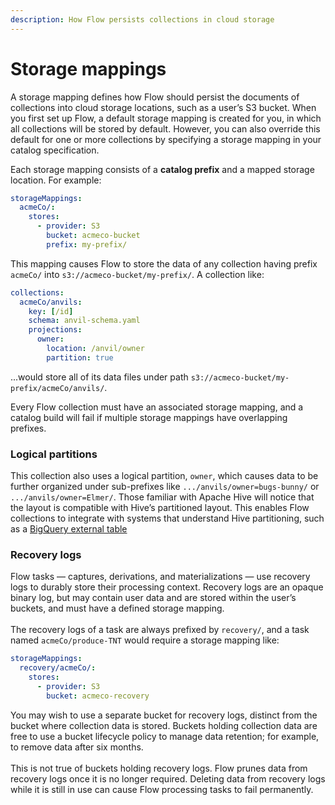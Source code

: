 ```yaml
---
description: How Flow persists collections in cloud storage
---
```


# Storage mappings

A storage mapping defines how Flow should persist the documents of collections into cloud storage locations, such as a user’s S3 bucket. When you first set up Flow, a default storage mapping is created for you, in which all collections will be stored by default. However, you can also override this default for one or more collections by specifying a storage mapping in your catalog specification.

Each storage mapping consists of a **catalog prefix** and a mapped storage location. For example:

```yaml
storageMappings:
  acmeCo/:
    stores:
      - provider: S3
        bucket: acmeco-bucket
        prefix: my-prefix/
```

This mapping causes Flow to store the data of any collection having prefix `acmeCo/` into `s3://acmeco-bucket/my-prefix/`. A collection like:

```yaml
collections:
  acmeCo/anvils:
    key: [/id]
    schema: anvil-schema.yaml
    projections:
      owner:
        location: /anvil/owner
        partition: true
```

...would store all of its data files under path `s3://acmeco-bucket/my-prefix/acmeCo/anvils/`.

Every Flow collection must have an associated storage mapping, and a catalog build will fail if multiple storage mappings have overlapping prefixes.

### Logical partitions

This collection also uses a logical partition, `owner`, which causes data to be further organized under sub-prefixes like `.../anvils/owner=bugs-bunny/` or `.../anvils/owner=Elmer/`. Those familiar with Apache Hive will notice that the layout is compatible with Hive’s partitioned layout. This enables Flow collections to integrate with systems that understand Hive partitioning, such as a [BigQuery external table](https://cloud.google.com/bigquery/docs/hive-partitioned-queries-gcs)

### Recovery logs

Flow tasks — captures, derivations, and materializations — use recovery logs to durably store their processing context. Recovery logs are an opaque binary log, but may contain user data and are stored within the user’s buckets, and must have a defined storage mapping.\
\
The recovery logs of a task are always prefixed by `recovery/`, and a task named `acmeCo/produce-TNT` would require a storage mapping like:

```yaml
storageMappings:
  recovery/acmeCo/:
    stores:
      - provider: S3
        bucket: acmeco-recovery
```

You may wish to use a separate bucket for recovery logs, distinct from the bucket where collection data is stored. Buckets holding collection data are free to use a bucket lifecycle policy to manage data retention; for example, to remove data after six months.\
\
This is not true of buckets holding recovery logs. Flow prunes data from recovery logs once it is no longer required. Deleting data from recovery logs while it is still in use can cause Flow processing tasks to fail permanently.
